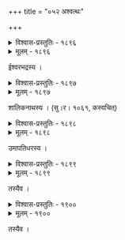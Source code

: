 +++
title = "०५२ अश्वत्थः"

+++



<details><summary>विश्वास-प्रस्तुतिः - १८९६</summary>

छायाम् अस्य निषेव्य पिप्पलतरोर् आकृष्य शाखाः शतं  
भुक्तं प्राग् इति लज्जया गजपते किं नात्र विश्रम्यते ।  
दैवेनेदृशयोग एव घटितो यत् त्वादृशां कोटिभिस्   
तादृक् तादृग् अयं कृतः पुनर् अभूद् एतादृशः पल्लवैः ॥१८९६॥
</details>

<details><summary>मूलम् - १८९६</summary>

छायाम् अस्य निषेव्य पिप्पलतरोर् आकृष्य शाखाः शतं  
भुक्तं प्राग् इति लज्जया गजपते किं नात्र विश्रम्यते ।  
दैवेनेदृशयोग एव घटितो यत् त्वादृशां कोटिभिस्   
तादृक् तादृग् अयं कृतः पुनर् अभूद् एतादृशः पल्लवैः ॥१८९६॥
</details>


ईश्वरभद्रस्य ।  



<details><summary>विश्वास-प्रस्तुतिः - १८९७</summary>

सत्यं पिप्पलपादपोत्तम घनच्छायोन्नतेन त्वया  
सन्मार्गो’यम् अलङ्कृतः किम् अपरं त्वं मूर्तिभेदो हरेः ।  
किं चान्यत्फलभोगकृष्टमुखरास् त्वाम् आश्रिताः पत्रिणो  
यत्पुंस्कोकिलकूजितं विदधते तन् नानुरूपं परम् ॥१८९७॥
</details>

<details><summary>मूलम् - १८९७</summary>

सत्यं पिप्पलपादपोत्तम घनच्छायोन्नतेन त्वया  
सन्मार्गो’यम् अलङ्कृतः किम् अपरं त्वं मूर्तिभेदो हरेः ।  
किं चान्यत्फलभोगकृष्टमुखरास् त्वाम् आश्रिताः पत्रिणो  
यत्पुंस्कोकिलकूजितं विदधते तन् नानुरूपं परम् ॥१८९७॥
</details>


शालिकनाथस्य । (सु।र। १०६१, कस्यचित्)  



<details><summary>विश्वास-प्रस्तुतिः - १८९८</summary>

नोन्मीलन्तु नितम्बिनीकरतलस्पर्धाभृतः पल्लवाः  
प्रत्युद्यान्तु न वैणनाभिमधुरा मोदाः प्रसूनश्रियः ।  
नाभुवन् फलसम्पदो मधुरसप्रस्यन्दभाजस् तथाप्य्  
अश्वत्थस्य गतः सुखेन जगतां वन्द्यस्य जन्मग्रहः ॥१८९८॥
</details>

<details><summary>मूलम् - १८९८</summary>

नोन्मीलन्तु नितम्बिनीकरतलस्पर्धाभृतः पल्लवाः  
प्रत्युद्यान्तु न वैणनाभिमधुरा मोदाः प्रसूनश्रियः ।  
नाभुवन् फलसम्पदो मधुरसप्रस्यन्दभाजस् तथाप्य्  
अश्वत्थस्य गतः सुखेन जगतां वन्द्यस्य जन्मग्रहः ॥१८९८॥
</details>


उमापतिधरस्य ।  



<details><summary>विश्वास-प्रस्तुतिः - १८९९</summary>

साक्षान् नैष करोति काम् अपि मुदं नादृत्य हन्त्य् आपदो  
न प्रीणाति मनीषिणां श्रवणम् अप्य् आश्वासनासूक्तिभिः ।  
तस्याम्भोधिसुतापतेर् भगवतो’धिष्ठानमात्राद् असौ  
दुःस्वप्नान् विनिवेदितान् अपहरत्य् अश्वत्थभूमीरुहः ॥१८९९॥
</details>

<details><summary>मूलम् - १८९९</summary>

साक्षान् नैष करोति काम् अपि मुदं नादृत्य हन्त्य् आपदो  
न प्रीणाति मनीषिणां श्रवणम् अप्य् आश्वासनासूक्तिभिः ।  
तस्याम्भोधिसुतापतेर् भगवतो’धिष्ठानमात्राद् असौ  
दुःस्वप्नान् विनिवेदितान् अपहरत्य् अश्वत्थभूमीरुहः ॥१८९९॥
</details>


तस्यैव ।  



<details><summary>विश्वास-प्रस्तुतिः - १९००</summary>

पत्राणि त्रुटितानि कीटपटलैर् आमूलम् उन्मूलिताः   
शाखा वन्यमतङ्गजैर् न करभैर् आस्वाद्य मुक्ता त्वचः ।  
स्थाणुः केवलम् अस्ति पिप्पलतरोस् तत्रापि शीतातुरैर्  
ग्रामीणैः परितः कुठारपतनारम्भः परामृश्यते ॥१९००॥
</details>

<details><summary>मूलम् - १९००</summary>

पत्राणि त्रुटितानि कीटपटलैर् आमूलम् उन्मूलिताः   
शाखा वन्यमतङ्गजैर् न करभैर् आस्वाद्य मुक्ता त्वचः ।  
स्थाणुः केवलम् अस्ति पिप्पलतरोस् तत्रापि शीतातुरैर्  
ग्रामीणैः परितः कुठारपतनारम्भः परामृश्यते ॥१९००॥
</details>


तस्यैव ।  